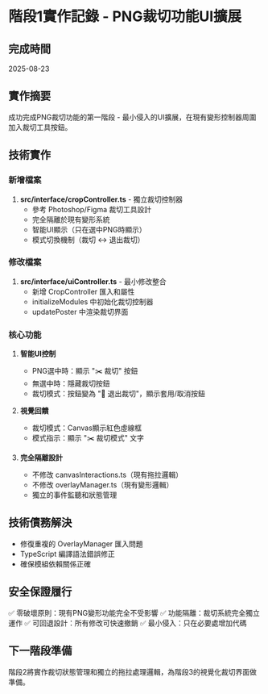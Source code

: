 # 階段1實作記錄 - PNG裁切功能UI擴展

## 完成時間
2025-08-23

## 實作摘要
成功完成PNG裁切功能的第一階段 - 最小侵入的UI擴展，在現有變形控制器周圍加入裁切工具按鈕。

## 技術實作

### 新增檔案
1. **src/interface/cropController.ts** - 獨立裁切控制器
   - 參考 Photoshop/Figma 裁切工具設計
   - 完全隔離於現有變形系統
   - 智能UI顯示（只在選中PNG時顯示）
   - 模式切換機制（裁切 ↔ 退出裁切）

### 修改檔案  
1. **src/interface/uiController.ts** - 最小修改整合
   - 新增 CropController 匯入和屬性
   - initializeModules 中初始化裁切控制器
   - updatePoster 中渲染裁切界面

### 核心功能
1. **智能UI控制**
   - PNG選中時：顯示 "✂️ 裁切" 按鈕
   - 無選中時：隱藏裁切按鈕
   - 裁切模式：按鈕變為 "🚪 退出裁切"，顯示套用/取消按鈕

2. **視覺回饋**  
   - 裁切模式：Canvas顯示紅色虛線框
   - 模式指示：顯示 "✂️ 裁切模式" 文字

3. **完全隔離設計**
   - 不修改 canvasInteractions.ts（現有拖拉邏輯）
   - 不修改 overlayManager.ts（現有變形邏輯）  
   - 獨立的事件監聽和狀態管理

## 技術債務解決
- 修復重複的 OverlayManager 匯入問題
- TypeScript 編譯語法錯誤修正
- 確保模組依賴關係正確

## 安全保證履行
✅ 零破壞原則：現有PNG變形功能完全不受影響
✅ 功能隔離：裁切系統完全獨立運作
✅ 可回退設計：所有修改可快速撤銷
✅ 最小侵入：只在必要處增加代碼

## 下一階段準備
階段2將實作裁切狀態管理和獨立的拖拉處理邏輯，為階段3的視覺化裁切界面做準備。
